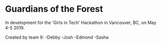 # Guardians of the Forest

In development for the 'Girls in Tech' Hackathon in Vancouver, BC, on May 4-5 2019.

Created by team 9:
-Debby
-Josh
-Edmond
-Sasha
